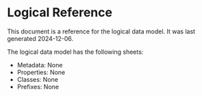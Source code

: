 # Logical Reference

This document is a reference for the logical data model. It was last generated 2024-12-06.

The logical data model has the following sheets:
- Metadata: None
- Properties: None
- Classes: None
- Prefixes: None
